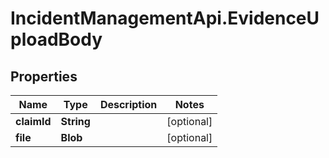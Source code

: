 # IncidentManagementApi.EvidenceUploadBody

## Properties
Name | Type | Description | Notes
------------ | ------------- | ------------- | -------------
**claimId** | **String** |  | [optional] 
**file** | **Blob** |  | [optional] 
